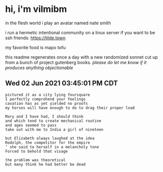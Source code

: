 # hi, i'm vilmibm

in the flesh world i play an avatar named nate smith

i run a hermetic intentional community on a linux server if you want to be ssh friends: https://tilde.town

my favorite food is mapo tofu

this readme regenerates once a day with a new randomized sonnet cut up from a bunch of project gutenberg books.
_please do let me know if it produces anything objectionable_

## Wed 02 Jun 2021 03:45:01 PM CDT

    pictured it as a city lying foursquare
    I perfectly comprehend your feelings
    cavation has as yet yielded no proofs
    my horses will have enough to do to drag their proper load
    
    Mary and I have had, I should think
    and which tend to create mechanical routine
    and ages seemed to pass
    take out with me to India a girl of nineteen
    
    but Elizabeth always laughed at the idea
    Rodolph, the competitor for the empire
    ’ she said to herself in a melancholy tone
    Forced to behold that visage
    
    the problem was theoretical
    but many think he had better be dead
